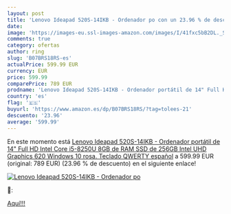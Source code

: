 ```yaml
---
layout: post
title: 'Lenovo Ideapad 520S-14IKB - Ordenador po con un 23.96 % de descuento'
date: 
image: 'https://images-eu.ssl-images-amazon.com/images/I/41fxc5bB2DL._SL200_.jpg'
comments: true
category: ofertas
author: ring
slug: 'B07BRS18RS-es'
actualPrice: 599.99 EUR
currency: EUR
price: 599.99
comparePrice: 789 EUR
prodname: 'Lenovo Ideapad 520S-14IKB - Ordenador portátil de 14" Full HD   Intel Core i5-8250U  8GB de RAM  SSD de 256GB  Intel UHD Graphics 620  Windows 10    rosa. Teclado QWERTY español'
country: 'es'
flag: '🇪🇸'
buyurl: 'https://www.amazon.es/dp/B07BRS18RS/?tag=tolees-21'
descuento: '23.96'
average: '599.99'
---
```


En este momento está [Lenovo Ideapad 520S-14IKB - Ordenador portátil de 14" Full HD   Intel Core i5-8250U  8GB de RAM  SSD de 256GB  Intel UHD Graphics 620  Windows 10    rosa. Teclado QWERTY español](https://www.amazon.es/dp/B07BRS18RS/?tag=tolees-21) a 599.99 EUR (original: 789 EUR) (23.96 %  de descuento) en el siguiente enlace!

[![Lenovo Ideapad 520S-14IKB - Ordenador po](https://images-eu.ssl-images-amazon.com/images/I/41fxc5bB2DL._SL200_.jpg)](https://www.amazon.es/dp/B07BRS18RS/?tag=tolees-21)

🔎:


[Aquí!!!](https://www.amazon.es/dp/B07BRS18RS/?tag=tolees-21)
